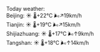 Today weather:  
Beijing: ☀️   🌡️+22°C 🌬️↗19km/h  
Tianjin: ☀️   🌡️+19°C 🌬️↗15km/h  
Shijiazhuang: ☀️   🌡️+17°C 🌬️↑9km/h  
Tangshan: ☀️   🌡️+18°C 🌬️↑14km/h  
